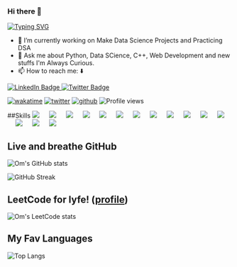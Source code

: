 ### Hi there 👋
  [![Typing SVG](https://readme-typing-svg.demolab.com/?lines=My+name+is+Om+Tiwari;I'm+a+Web+Developer;I'm+Python+Developer;I'm+a+Data+Scientist)](https://git.io/typing-svg)

- 🔭 I’m currently working on Make Data Science Projects and Practicing DSA
- 💬 Ask me about Python, Data SCience, C++, Web Development and new stuffs I'm Always Curious.
- 📫 How to reach me: ⬇️
<div id="badges">
  <a href="https://www.linkedin.com/in/mrsus/">
    <img src="https://img.shields.io/badge/LinkedIn-blue?style=for-the-badge&logo=linkedin&logoColor=white" alt="LinkedIn Badge"/>
  </a>
  <a href="https://twitter.com/OmTIwari64432">
    <img src="https://img.shields.io/badge/Twitter-blue?style=for-the-badge&logo=twitter&logoColor=white" alt="Twitter Badge"/>
  </a>
</div>

[![wakatime](https://wakatime.com/badge/user/c772d43e-ef35-4f8b-adf5-20360b8e9d13.svg)](https://wakatime.com/@c772d43e-ef35-4f8b-adf5-20360b8e9d13)
[![twitter](https://img.shields.io/twitter/follow/wakatime?label=followers&logo=twitter&color=%23007ec6&style=style)](https://twitter.com/OmTIwari64432)
[![github](https://img.shields.io/github/followers/Om-Tiwari?logo=github&style=plastic)](https://github.com/Om-Tiwari?tab=followers)
<img src="https://gpvc.arturio.dev/Om-Tiwari" alt="Profile views"/>

##Skills
[![](https://img.shields.io/badge/Pandas-3e5e78?style=for-the-badge&logo=pandas&logoColor=white)](#) &emsp;
[![](https://img.shields.io/badge/numpy-695170?style=for-the-badge&logo=numpy&logoColor=white)](#) &emsp;
[![](https://img.shields.io/badge/Postgress-a5eb60?style=for-the-badge&logo=opencv_python&logoColor=white)](#) &emsp;
[![](https://img.shields.io/badge/Python-3776AB?style=for-the-badge&logo=python&logoColor=white)](#) &emsp;
[![](https://img.shields.io/badge/HTML5-E34F26?style=for-the-badge&logo=html5&logoColor=white)](#) &emsp;
[![](https://img.shields.io/badge/CSS3-1572B6?style=for-the-badge&logo=css3&logoColor=white)](#) &emsp;
[![](https://img.shields.io/badge/C-00599C?style=for-the-badge&logo=c&logoColor=white)](#) &emsp;
[![](https://img.shields.io/badge/Markdown-494d4c?style=for-the-badge&logo=markdown&logoColor=white)](#) &emsp;
[![](https://img.shields.io/badge/Django-092E20?style=for-the-badge&logo=django&logoColor=white)](#) &emsp;
[![](https://img.shields.io/badge/Heroku-430098?style=for-the-badge&logo=heroku&logoColor=white)](#) &emsp;
[![](https://img.shields.io/badge/MySQL-00000F?style=for-the-badge&logo=mysql&logoColor=white)](#) &emsp;
[![](https://img.shields.io/badge/Bootstrap-732796?style=for-the-badge&logo=bootstrap&logoColor=white)](#) &emsp;
[![](https://img.shields.io/badge/Git-f02913?style=for-the-badge&logo=git&logoColor=white)](#) &emsp;
[![](https://img.shields.io/badge/Linux-00000F?style=for-the-badge&logo=linux&logoColor=white)](#) &emsp;
[![](https://img.shields.io/badge/Hugo-965364?style=for-the-badge&logo=hugo&logoColor=white)](#) &emsp;

## Live and breathe GitHub 
![Om's GitHub stats](https://github-readme-stats.vercel.app/api?username=Om-Tiwari)

![GitHub Streak](http://github-readme-streak-stats.herokuapp.com?user=Om-Tiwari)

## LeetCode for lyfe! ([profile](https://leetcode.com/Om_Tiwari/))
![Om's LeetCode stats](https://leetcode-stats-six.vercel.app/api?username=Om_Tiwari)

## My Fav Languages
![Top Langs](https://github-readme-stats.vercel.app/api/top-langs/?username=Om-Tiwari&layout=compact)
